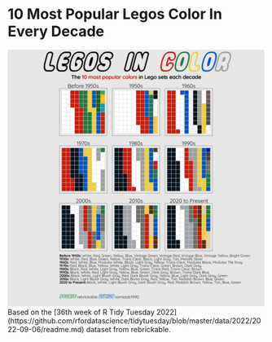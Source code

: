 # 10 Most Popular Legos Color In Every Decade

<img src='https://github.com/samiaab1990/Data-Visualizations/blob/9ea4a875e7609df8c30557a39da844c0fc8c1876/Legos/legos_test.png'>
Based on the [36th week of R Tidy Tuesday 2022](https://github.com/rfordatascience/tidytuesday/blob/master/data/2022/2022-09-06/readme.md) dataset from rebrickable.
